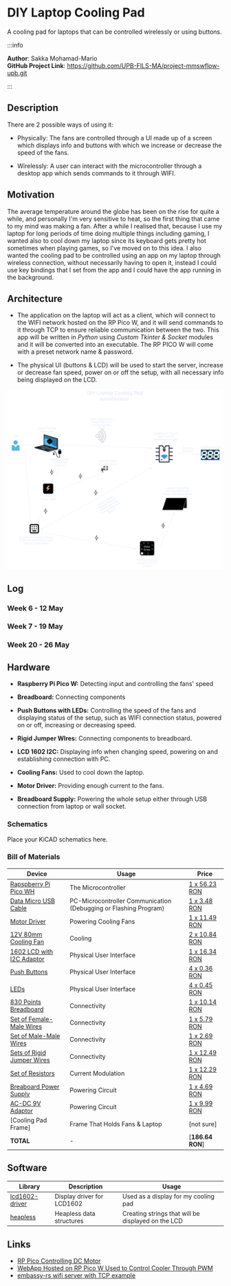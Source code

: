 # DIY Laptop Cooling Pad
A cooling pad for laptops that can be controlled wirelessly or using buttons.

:::info

**Author**: Sakka Mohamad-Mario \
**GitHub Project Link**: https://github.com/UPB-FILS-MA/project-mmswflow-upb.git

:::

## Description

There are 2 possible ways of using it:
* Physically: The fans are controlled through a UI made up of a screen which displays info and buttons with which we increase or decrease the speed of the fans.

* Wirelessly: A user can interact with the microcontroller through a desktop app which sends commands to it through WIFI.

## Motivation

The average temperature around the globe has been on the rise for quite a while, and personally I'm very sensitive to heat, so the first thing that came to my mind was making a fan. After a while I realised that, because I use my laptop for long periods of time doing multiple things including gaming, I wanted also to cool down my laptop since its keyboard gets pretty hot sometimes when playing games, so I've moved on to this idea. I also wanted the cooling pad to be controlled using an app on my laptop through wireless connection, without necessarily having to open it, instead I could use key bindings that I set from the app and I could have the app running in the background.

## Architecture

* The application on the laptop will act as a client, which will connect to the WIFI network hosted on the RP Pico W, and it will send commands to it through TCP to ensure reliable communication between the two. This app will be written in *Python*
  using *Custom Tkinter & Socket* modules and it will be converted into an executable. The RP PICO W will come with a preset network name & password. 

* The physical UI (buttons & LCD) will be used to start the server, increase or decrease fan speed, power on or off the setup, with all necessary info being displayed on the LCD.

![example](MA_project_architecture.png)  

## Log

<!-- write every week your progress here -->

### Week 6 - 12 May

### Week 7 - 19 May

### Week 20 - 26 May

## Hardware

* **Raspberry Pi Pico W:** Detecting input and controlling the fans' speed

* **Breadboard:** Connecting components

* **Push Buttons with LEDs:** Controlling the speed of the fans and displaying status of the setup, such as WIFI connection status, powered on or off, increasing or decreasing speed.

* **Rigid Jumper WIres:** Connecting components to breadboard.

* **LCD 1602 I2C:** Displaying info when changing speed, powering on and establishing connection with PC.

* **Cooling Fans:** Used to cool down the laptop.

* **Motor Driver:** Providing enough current to the fans.

* **Breadboard Supply:** Powering the whole setup either through USB connection from laptop or wall socket.

### Schematics

Place your KiCAD schematics here.

### Bill of Materials

<!-- Fill out this table with all the hardware components that you might need.

The format is
```
| [Device](link://to/device) | This is used ... | [price](link://to/store) |

```

-->

| Device | Usage | Price                                                                                                                                                                                           |
|-|-|-|
| [Rapspberry Pi Pico WH](https://www.raspberrypi.com/documentation/microcontrollers/raspberry-pi-pico.html)| The Microcontroller | [1 x 56.23 RON](https://ardushop.ro/ro/home/2819-raspberry-pi-pico-wh.html?search_query=Raspberry+Pi+Pico+WH%2C+Wireless+Headers&results=1027) |
| [Data Micro USB Cable](https://static.optimusdigital.ro/31356-large_default/cablu-micro-usb-1-m-alb.jpg) | PC-Microcontroller Communication (Debugging or Flashing Program) | [1 x 3.48 RON](https://www.optimusdigital.ro/ro/cabluri-cabluri-usb/498-cablu-micro-usb-1-m-alb.html?search_query=0104210000002362&results=1) |
| [Motor Driver](https://ardushop.ro/4686-thickbox_default/l298n-punte-h-dubla-dual-h-bridge-motor-dcsteppe.jpg) | Powering Cooling Fans | [1 x 11.49 RON](https://ardushop.ro/ro/electronica/84-l298n-punte-h-dubla-dual-h-bridge-motor-dcsteppe.html?search_query=XNVELI_module-L298N&results=166) |
| [12V 80mm Cooling Fan](https://ardushop.ro/4102-thickbox_default/cooler-carcasa-80-mm.jpg) | Cooling | [2 x 10.84 RON](https://ardushop.ro/ro/home/986-cooler-carcasa-80-mm.html?search_query=ATPNWB_80mm_cooler&results=20)  |
| [1602 LCD with I2C Adaptor](https://static.optimusdigital.ro/55018-large_default/lcd-cu-interfata-i2c-si-backlight-albastru.jpg) | Physical User Interface | [1 x 16.34 RON](https://www.optimusdigital.ro/ro/optoelectronice-lcd-uri/2894-lcd-cu-interfata-i2c-si-backlight-albastru.html?search_query=LCD&results=210)  |                                                                   
| [Push Buttons](https://static.optimusdigital.ro/7679-large_default/buton-6x6x6.jpg) | Physical User Interface | [4 x 0.36 RON](https://www.optimusdigital.ro/ro/butoane-i-comutatoare/1119-buton-6x6x6.html?search_query=buton&results=222) |
| [LEDs](https://ardushop.ro/605-thickbox_default/led-5mm.jpg) | Physical User Interface | [4 x 0.45 RON](https://ardushop.ro/ro/electronica/299-led-5mm.html?search_query=GIISED_LED5_red&results=286#/10-culoare-rou) |
| [830 Points Breadboard](https://static.optimusdigital.ro/54847-large_default/breadboard-830-points.jpg) | Connectivity | [1 x 10.14 RON](https://ardushop.ro/ro/electronica/33-breadboard-830.html?search_query=Breadboard+830+puncte+MB-102%09&results=584) |
| [Set of Female-Male Wires](https://static.optimusdigital.ro/48492-large_default/set-fire-mama-tata-10p-30-cm.jpg) | Connectivity | [1 x 5.79 RON](https://www.optimusdigital.ro/ro/fire-fire-mufate/879-set-fire-mama-tata-10p-30-cm.html?search_query=Fire+Colorate+Mama-Tata+%2810p%2C+30+cm%29%09&results=6) |
| [Set of Male-Male Wires](https://static.optimusdigital.ro/48477-large_default/set-fire-tata-tata-10p-10-cm.jpg) | Connectivity | [1 x 2.69 RON](https://www.optimusdigital.ro/ro/fire-fire-mufate/885-set-fire-tata-tata-10p-10-cm.html?search_query=Tata-Tata&results=722) |
| [Sets of Rigid Jumper Wires](https://static.optimusdigital.ro/55063-large_default/set-de-fire-pentru-breadboard-rigide.jpg) | Connectivity | [1 x 12.49 RON](https://www.optimusdigital.ro/ro/fire-fire-nemufate/899-set-de-fire-pentru-breadboard-rigide.html?search_query=fire+rigide&results=2) |
| [Set of Resistors](https://ardushop.ro/7381-thickbox_default/set-rezistente-14w-600buc30-valori-10r-1m.jpg) | Current Modulation | [1 x 12.29 RON](https://ardushop.ro/ro/electronica/212-set-rezistente-14w-600buc30-valori-10r-1m.html?search_query=SET+rezistori+1%2F4W+600buc%2F30+valori+10R-1M%09&results=893) |
| [Breaboard Power Supply](https://static.optimusdigital.ro/50620-large_default/sursa-de-alimentare-pentru-breadboard.jpg) | Powering Circuit | [1 x 4.69 RON](https://www.optimusdigital.ro/ro/electronica-de-putere-stabilizatoare-liniare/61-sursa-de-alimentare-pentru-breadboard.html) |
| [AC-DC 9V Adaptor](https://static.optimusdigital.ro/5950-thickbox_default/alimentator-de-9-v-1-a.jpg) | Powering Circuit | [1 x 9.99 RON](https://www.optimusdigital.ro/ro/electronica-de-putere-alimentatoare-priza/264-alimentator-de-9-v-1-a.html) |
| [Cooling Pad Frame] |  Frame That Holds Fans & Laptop | [not sure] |
| **TOTAL** | - | [**186.64 RON**] |
## Software

| Library                                                                     | Description               | Usage                                           |
|-|-|-|
| [lcd1602-driver](https://github.com/eZioPan/lcd1602-driver) | Display driver for LCD1602 | Used as a display for my cooling pad |
| [heapless](https://github.com/rust-embedded/heapless) | Heapless data structures | Creating strings that will be displayed on the LCD |

## Links

<!-- Add a few links that inspired you and that you think you will use for your project -->
* [RP Pico Controlling DC Motor](https://www.tomshardware.com/how-to/dc-motors-raspberry-pi-pico)
* [WebApp Hosted on RP Pico W Used to Control Cooler Through PWM](https://www.youtube.com/watch?v=oDCNkxCHNNQ)
* [embassy-rs wifi server with TCP example](https://github.com/embassy-rs/embassy/blob/main/examples/rp/src/bin/wifi_tcp_server.rs)
